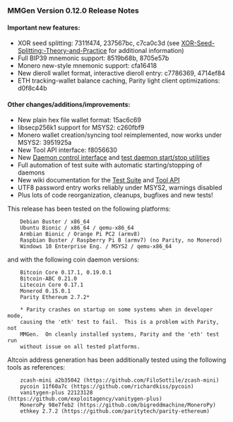 ### MMGen Version 0.12.0 Release Notes

#### Important new features:

 - XOR seed splitting: 7311f474, 237567bc, c7ca0c3d (see
   [XOR-Seed-Splitting:-Theory-and-Practice][xo] for additional information)
 - Full BIP39 mnemonic support: 8519b68b, 8705e57b
 - Monero new-style mnemonic support: cfa16418
 - New dieroll wallet format, interactive dieroll entry: c7786369, 4714ef84
 - ETH tracking-wallet balance caching, Parity light client optimizations:
   d0f8c44b

#### Other changes/additions/improvements:

 - New plain hex file wallet format: 15ac6c69
 - libsecp256k1 support for MSYS2: c260fbf9
 - Monero wallet creation/syncing tool reimplemented, now works under MSYS2:
   3951925a
 - New Tool API interface: f8056630
 - New [Daemon control interface][dc] and [test daemon start/stop utilities][ss]
 - Full automation of test suite with automatic starting/stopping of daemons
 - New wiki documentation for the [Test Suite][ts] and [Tool API][ta]
 - UTF8 password entry works reliably under MSYS2, warnings disabled
 - Plus lots of code reorganization, cleanups, bugfixes and new tests!

This release has been tested on the following platforms:

        Debian Buster / x86_64
        Ubuntu Bionic / x86_64 / qemu-x86_64
        Armbian Bionic / Orange Pi PC2 (armv8) 
        Raspbian Buster / Raspberry Pi B (armv7) (no Parity, no Monerod)
        Windows 10 Enterprise Eng. / MSYS2 / qemu-x86_64

and with the following coin daemon versions:

        Bitcoin Core 0.17.1, 0.19.0.1
        Bitcoin-ABC 0.21.0
        Litecoin Core 0.17.1
        Monerod 0.15.0.1
        Parity Ethereum 2.7.2*

        * Parity crashes on startup on some systems when in developer mode,
        causing the 'eth' test to fail.  This is a problem with Parity, not
        MMGen.  On cleanly installed systems, Parity and the 'eth' test run
        without issue on all tested platforms.

Altcoin address generation has been additionally tested using the following
tools as references:

        zcash-mini a2b35042 (https://github.com/FiloSottile/zcash-mini)
        pycoin 11f60a7c (https://github.com/richardkiss/pycoin)
        vanitygen-plus 22123128 (https://github.com/exploitagency/vanitygen-plus)
        MoneroPy 98e7feb2 (https://github.com/bigreddmachine/MoneroPy)
        ethkey 2.7.2 (https://github.com/paritytech/parity-ethereum)

[xo]: https://github.com/mmgen/mmgen/wiki/XOR-Seed-Splitting:-Theory-and-Practice
[dc]: https://github.com/mmgen/mmgen/blob/master/mmgen/daemon.py
[ss]: https://github.com/mmgen/mmgen/blob/master/test/start-coin-daemons.py
[ts]: https://github.com/mmgen/mmgen/wiki/Test-Suite
[ta]: https://github.com/mmgen/mmgen/wiki/Tool-API
